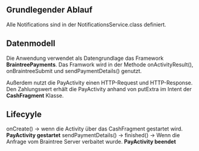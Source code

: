 ## Grundlegender Ablauf

Alle Notifications sind in der NotificationsService.class definiert.


## Datenmodell

Die Anwendung verwendet als Datengrundlage das Framework **BraintreePayments**. 
Das Framwork wird in der Methode onActivityResult(), onBraintreeSubmit und sendPaymentDetails() genutzt.

Außerdem nutzt die PayActivity einen HTTP-Request und HTTP-Response.
Den Zahlungswert erhält die PayActivity anhand von putExtra im Intent der **CashFragment** Klasse. 

## Lifecyyle
onCreate() -> wenn die Activity über das CashFragment gestartet wird. **PayActivity gestartet**
sendPaymentDetails() -> finished() -> Wenn die Anfrage vom Braintree Server verbaitet wurde. **PayActivity beendet**